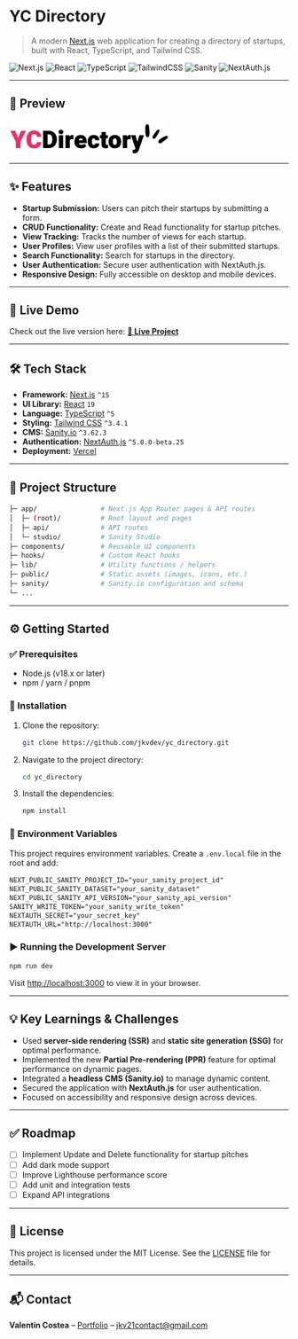 # YC Directory
> A modern [Next.js](https://nextjs.org/) web application for creating a directory of startups, built with React, TypeScript, and Tailwind CSS.

![Next.js](https://img.shields.io/badge/next.js-000000?style=for-the-badge&logo=nextdotjs&logoColor=white)
![React](https://img.shields.io/badge/react-%2320232a.svg?style=for-the-badge&logo=react&logoColor=%2361DAFB)
![TypeScript](https://img.shields.io/badge/typescript-%23007ACC.svg?style=for-the-badge&logo=typescript&logoColor=white)
![TailwindCSS](https://img.shields.io/badge/tailwindcss-%2338B2AC.svg?style=for-the-badge&logo=tailwind-css&logoColor=white)
![Sanity](https://img.shields.io/badge/Sanity-F03E2F?style=for-the-badge&logo=sanity&logoColor=white)
![NextAuth.js](https://img.shields.io/badge/NextAuth.js-000000?style=for-the-badge&logo=next-auth&logoColor=white)

---

## 📸 Preview

<!-- Replace with an actual screenshot or GIF -->
![Project Screenshot](./public/logo.png)

---

## ✨ Features

- **Startup Submission:** Users can pitch their startups by submitting a form.
- **CRUD Functionality:** Create and Read functionality for startup pitches.
- **View Tracking:** Tracks the number of views for each startup.
- **User Profiles:** View user profiles with a list of their submitted startups.
- **Search Functionality:** Search for startups in the directory.
- **User Authentication:** Secure user authentication with NextAuth.js.
- **Responsive Design:** Fully accessible on desktop and mobile devices.

---

## 🚀 Live Demo

Check out the live version here:
**[🔗 Live Project](https://yc-directory-jkv21.vercel.app/)**

---

## 🛠️ Tech Stack

- **Framework:** [Next.js](https://nextjs.org/) `^15`
- **UI Library:** [React](https://react.dev/) `19`
- **Language:** [TypeScript](https://www.typescriptlang.org/) `^5`
- **Styling:** [Tailwind CSS](https://tailwindcss.com/) `^3.4.1`
- **CMS:** [Sanity.io](https://www.sanity.io/) `^3.62.3`
- **Authentication:** [NextAuth.js](https://next-auth.js.org/) `^5.0.0-beta.25`
- **Deployment:** [Vercel](https://vercel.com/)

---

## 📁 Project Structure

```bash
├─ app/                # Next.js App Router pages & API routes
│  ├─ (root)/          # Root layout and pages
│  ├─ api/             # API routes
│  └─ studio/          # Sanity Studio
├─ components/         # Reusable UI components
├─ hooks/              # Custom React hooks
├─ lib/                # Utility functions / helpers
├─ public/             # Static assets (images, icons, etc.)
├─ sanity/             # Sanity.io configuration and schema
└─ ...
```

---

## ⚙️ Getting Started

### ✅ Prerequisites

* Node.js (v18.x or later)
* npm / yarn / pnpm

### 🧰 Installation

1. Clone the repository:

   ```bash
   git clone https://github.com/jkvdev/yc_directory.git
   ```
2. Navigate to the project directory:

   ```bash
   cd yc_directory
   ```
3. Install the dependencies:

   ```bash
   npm install
   ```

### 🔐 Environment Variables

This project requires environment variables. Create a `.env.local` file in the root and add:

```env
NEXT_PUBLIC_SANITY_PROJECT_ID="your_sanity_project_id"
NEXT_PUBLIC_SANITY_DATASET="your_sanity_dataset"
NEXT_PUBLIC_SANITY_API_VERSION="your_sanity_api_version"
SANITY_WRITE_TOKEN="your_sanity_write_token"
NEXTAUTH_SECRET="your_secret_key"
NEXTAUTH_URL="http://localhost:3000"
```

### ▶️ Running the Development Server

```bash
npm run dev
```

Visit [http://localhost:3000](http://localhost:3000) to view it in your browser.

---

## 💡 Key Learnings & Challenges

* Used **server-side rendering (SSR)** and **static site generation (SSG)** for optimal performance.
* Implemented the new **Partial Pre-rendering (PPR)** feature for optimal performance on dynamic pages.
* Integrated a **headless CMS (Sanity.io)** to manage dynamic content.
* Secured the application with **NextAuth.js** for user authentication.
* Focused on accessibility and responsive design across devices.

---

## ✅ Roadmap

* [ ] Implement Update and Delete functionality for startup pitches
* [ ] Add dark mode support
* [ ] Improve Lighthouse performance score
* [ ] Add unit and integration tests
* [ ] Expand API integrations

---

## 📝 License

This project is licensed under the MIT License. See the [LICENSE](LICENSE) file for details.

---

## 📬 Contact

**Valentin Costea** – [Portfolio](https://jkvdev.com) – [jkv21contact@gmail.com](mailto:jkv21contact@gmail.com)